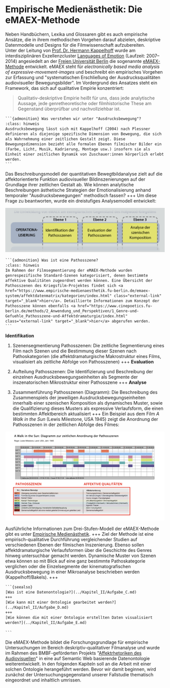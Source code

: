# Empirische Medienästhetik: Die eMAEX-Methode

Neben Handbüchern, Lexika und Glossaren gibt es auch empirische Ansätze, die in ihrem methodischen Vorgehen darauf abzielen, deskriptive Datenmodelle und Designs für die Filmwissenschaft aufzubereiten. <br>
Unter der Leitung von <a href="https://www.cinepoetics.fu-berlin.de/about/sprecher/kappelhoff/index.html" class="external-link" target="_blank">Prof. Dr. Hermann Kappelhoff</a> wurde am interdisziplinären Exzellenzcluster <a href="http://www.loe.fu-berlin.de/" class="external-link" target="_blank">Languages of Emotion</a> (Laufzeit: 2007–2014) angesiedelt an der <a href="https://www.fu-berlin.de/" class="external-link" target="_blank">Freien Universität Berlin</a> die sogenannte <a href="https://www.empirische-medienaesthetik.fu-berlin.de/" class="external-link" target="_blank">eMAEX-Methode</a> entwickelt. eMAEX steht für *electronically based media analysis of expressive-movement-images* und beschreibt ein empirisches Vorgehen zur Erfassung und "systematischen Erschließung der Ausdrucksqualitäten audiovisueller Bewegungsbilder". Im Vordergrund des Ansatzes steht ein Framework, das sich auf qualitative Empirie konzentriert:

>Qualitativ-deskriptive Empirie heißt für uns, dass jede analytische Aussage, jede genretheoretische oder filmhistorische These am Gegenstand überprüfbar und nachvollziehbar ist.

````{margin}
```{admonition} Was verstehen wir unter "Ausdrucksbewegung"?
:class: hinweis
Ausdrucksbewegung lässt sich mit Kappelhoff (2004) nach Plessner definieren als diejenige spezifische Dimension von Bewegung, die sich als Wahrnehmung einer zeitlichen Gestalt zeigt. Diese Bewegungsdimension bezieht alle formalen Ebenen filmischer Bilder ein (Farbe, Licht, Musik, Kadrierung, Montage usw.) insofern sie als Einheit einer zeitlichen Dynamik von Zuschauer:innen körperlich erlebt werden.
```
````

Das Beschreibungsmodell der quantitativen Bewegtbildanalyse zielt auf die affektorientierte Funktion audiovisueller Bildinszenierungen auf der Grundlage ihrer zeitlichen Gestalt ab. Wie können analytische Beschreibungen ästhetische Strategien der Emotionalisierung anhand temporaler "Ausdrucksbewegungen" methodisch fassen?
+++
Um diese Frage zu beantworten, wurde ein dreistufiges Analysemodell entwickelt:

![screenshot-emaex-01](../assets/eMAEX-Dreistufenmodell.png)

````{margin}
```{admonition} Was ist eine Pathosszene?
:class: hinweis
Im Rahmen der Filmsegmentierung der eMAEX-Methode wurden genrespezifische Standard-Szenen kategorisiert, denen bestimmte affektive Qualitäten zugeordnet werden können. Eine Übersicht der Pathosszenen des Kriegsfilm-Projektes findet sich <a href="https://www.empirische-medienaesthetik.fu-berlin.de/emaex-system/affektdatenmatrix/kategorien/index.html" class="external-link" target="_blank">hier</a>. Detaillierte Informationen zum Konzept der Pathosszene können ebenfalls <a href="https://www.cinepoetics.fu-berlin.de/methods/2_Anwendung_und_Perspektiven/1_Genre-und-Gefuehle_Pathosszene-und-Affektdramaturgie/index.html" class="external-link" target="_blank">hier</a> abgerufen werden. 
```
````
 
**Identifikation**
 1. Szenensegmentierung Pathosszenen: Die zeitliche Segmentierung eines Film nach Szenen und die Bestimmung dieser Szenen nach Pathoskategorien (die affektdramaturgische Makrostruktur eines Films, visualisiert als zeitliche Abfolge von Pathosszenen) 
+++
**Evaluation**

 2. Aufteilung Pathosszenen: Die Identifizierung und Beschreibung der einzelnen Ausdrucksbewegungseinheiten als Segmente der inszenatorischen Mikrostruktur einer Pathosszene
+++
**Analyse**

 3. Zusammenführung Pathosszenen (Diagramm): Die Beschreibung des Zusammenspiels der jeweiligen Ausdrucksbewegungseinheiten innerhalb einer szenischen Komposition als dynamisches Muster, sowie die Qualifizierung dieses Musters als expressive Verlaufsform, die einen bestimmten Affektbereich aktualisiert
+++
Ein Beispiel aus dem Film *A Walk in the Sun* (Lewis Milestone, USA 1945) zeigt die Anordnung der Pathosszenen in der zeitlichen Abfolge des Filmes:

![screenshot-emaex-01](../assets/eMAEX-Pathosszene-Abfolge.png)

Ausführliche Informationen zum Drei-Stufen-Modell der eMAEX-Methode gibt es unter <a href="https://www.empirische-medienaesthetik.fu-berlin.de/emaex-system/emaex_kurzversion/entwicklung_emaex/03_drei_ebenen_modell/index.html" class="external-link" target="_blank">Empirische Medienästhetik</a>.
+++
Ziel der Methode ist eine empirisch-qualitative Durchführung vergleichender Studien auf verschiedenen Ebenen der filmischen Inszenierung. Ebenso sollen affektdramaturgische Verlaufsformen über die Geschichte des Genres hinweg untersuchbar gemacht werden. Dynamische Muster von Szenen etwa können so mit Blick auf eine ganz bestimmte Pathoskategorie verglichen oder die Einzelsegmente der kinematografischen Ausdrucksbewegung in einer Mikroanalyse beschrieben werden (Kappelhoff/Bakels).
+++

````{margin}
```{seealso} 
[Was ist eine Datenontologie?](../Kapitel_II/Aufgabe_C.md)
+++
[Wie kann mit einer Ontologie gearbeitet werden?](../Kapitel_II/Aufgabe_D.md)
+++
[Wie können die mit einer Ontologie erstellten Daten visualisiert werden?](../Kapitel_II/Aufgabe_E.md)

```
````


Die eMAEX-Methode bildet die Forschungsgrundlage für empirische Untersuchungen im Bereich deskriptiv-qualitativer Filmanalyse und wurde im Rahmen des BMBF-geförderten Projekts "<a href="https://www.ada.cinepoetics.fu-berlin.de/" class="external-link" target="_blank">Affektrhetoriken des Audiovisuellen</a>" in eine auf Semantic Web basierende Datenontologie weiterentwickelt. In den folgenden Kapiteln soll an die Arbeit mit einer solchen Ontologie herangeführt werden. Bevor wir damit beginnen, wird zunächst der Untersuchungsgegenstand unserer Fallstudie thematisch eingeordnet und inhaltlich umrissen.
